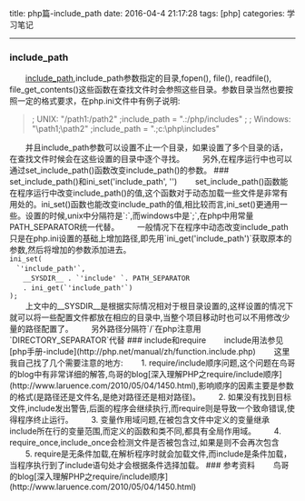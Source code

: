 title: php篇-include_path
date: 2016-04-4 21:17:28
tags: [php]
categories: 学习笔记

---
### include_path  
　　[include_path](http://php.net/manual/zh/ini.core.php#ini.include-path),include_path参数指定的目录,fopen(), file(), readfile(), file_get_contents()这些函数在查找文件时会参照这些目录。参数目录当然也要按照一定的格式要求，在php.ini文件中有例子说明:  
<blockquote>
; UNIX: "/path1:/path2"  
;include_path = ".:/php/includes"
;
; Windows: "\path1;\path2"
;include_path = ".;c:\php\includes"
</blockquote>
<!-- more -->
　　并且include_path参数可以设置不止一个目录，如果设置了多个目录的话，在查找文件时候会在这些设置的目录中逐个寻找。  
　　另外,在程序运行中也可以通过set_include_path()函数改变include_path()的参数。  
### set_include_path()和ini_set('include_path', '')  
　　set_include_path()函数能在程序运行中改变include_path()的值,这个函数对于动态加载一些文件是非常有用处的。ini_set()函数也能改变include_path的值,相比较而言,ini_set()更通用一些。设置的时候,unix中分隔符是`:`,而windows中是`;`,在php中用常量PATH_SEPARATOR统一代替。  
　　一般情况下在程序中动态改变include_path只是在php.ini设置的基础上增加路径,即先用`ini_get('include_path')`获取原本的参数,然后将增加的参数添加进去。  
<code>  
ini_set(  
　`'include_path'`,  
　　__SYSDIR__ . `'include' `. PATH_SEPARATOR  
　　. ini_get(`'include_path'`)  
);  
</code>  
　　上文中的__SYSDIR__是根据实际情况相对于根目录设置的,这样设置的情况下就可以将一些配置文件都放在相应的目录中,当整个项目移动时也可以不用修改少量的路径配置了。  
　　另外路径分隔符`/`在php注意用`DIRECTORY_SEPARATOR`代替
### include和require  
　　include用法参见[php手册-include](http://php.net/manual/zh/function.include.php)  
　　这里我自己找了几个需要注意的地方:  
　　1. require/include顺序问题,这个问题在鸟哥的blog中有非常详细的解答,鸟哥的blog[深入理解PHP之require/include顺序](http://www.laruence.com/2010/05/04/1450.html),影响顺序的因素主要是参数的格式(是路径还是文件名,是绝对路径还是相对路径)。
　　2. 如果没有找到目标文件,include发出警告,后面的程序会继续执行,而require则是导致一个致命错误,使得程序终止运行。
　　3. 变量作用域问题,在被包含文件中定义的变量继承include所在行的变量范围,而定义的函数和类不同,都具有全局作用域。  
　　4. require_once,include_once会检测文件是否被包含过,如果是则不会再次包含  
　　5. require是无条件加载,在解析程序时就会加载文件,而include是条件加载，当程序执行到了include语句处才会根据条件选择加载。
### 参考资料  
　　鸟哥的blog[深入理解PHP之require/include顺序](http://www.laruence.com/2010/05/04/1450.html)
